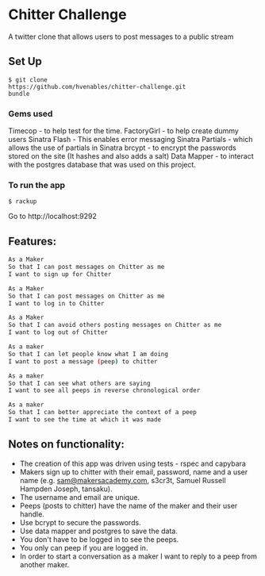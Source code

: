 Chitter Challenge
=================
A twitter clone that allows users to post messages to a public stream

## Set Up

```
$ git clone
https://github.com/hvenables/chitter-challenge.git
bundle
```

### Gems used
Timecop - to help test for the time.
FactoryGirl - to help create dummy users
Sinatra Flash - This enables error messaging
Sinatra Partials - which allows the use of partials in Sinatra
brcypt - to encrypt the passwords stored on the site (It hashes and also adds a salt)
Data Mapper - to interact with the postgres database that was used on this project.

### To run the app
```
$ rackup
```
Go to http://localhost:9292

Features:
-------

```sh
As a Maker
So that I can post messages on Chitter as me
I want to sign up for Chitter

As a Maker
So that I can post messages on Chitter as me
I want to log in to Chitter

As a Maker
So that I can avoid others posting messages on Chitter as me
I want to log out of Chitter

As a maker
So that I can let people know what I am doing
I want to post a message (peep) to chitter

As a maker
So that I can see what others are saying
I want to see all peeps in reverse chronological order

As a maker
So that I can better appreciate the context of a peep
I want to see the time at which it was made
```

Notes on functionality:
------

* The creation of this app was driven using tests - rspec and capybara
* Makers sign up to chitter with their email, password, name and a user name (e.g. sam@makersacademy.com, s3cr3t, Samuel Russell Hampden Joseph, tansaku).
* The username and email are unique.
* Peeps (posts to chitter) have the name of the maker and their user handle.
* Use bcrypt to secure the passwords.
* Use data mapper and postgres to save the data.
* You don't have to be logged in to see the peeps.
* You only can peep if you are logged in.
* In order to start a conversation as a maker I want to reply to a peep from another maker.
